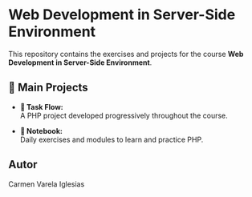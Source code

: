 # Web Development in Server-Side Environment

This repository contains the exercises and projects for the course **Web Development in Server-Side Environment**.  

## 📝 Main Projects

- **🚀 Task Flow:**  
  A PHP project developed progressively throughout the course.

- **📒 Notebook:**  
  Daily exercises and modules to learn and practice PHP.

## Autor
Carmen Varela Iglesias
